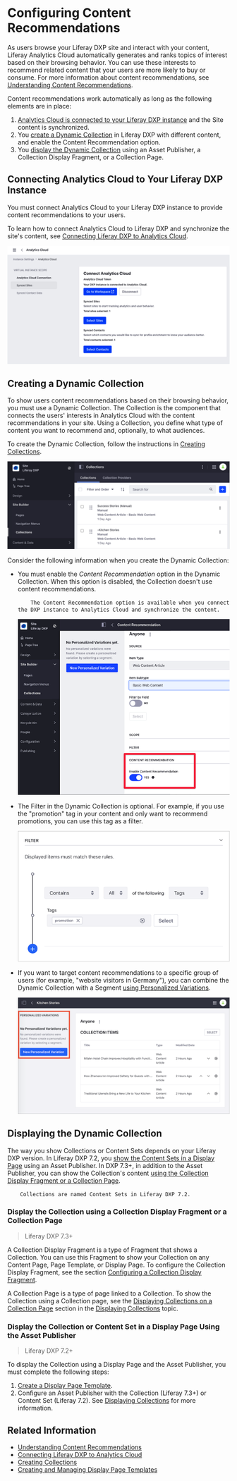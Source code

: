 # Configuring Content Recommendations

As users browse your Liferay DXP site and interact with your content, Liferay Analytics Cloud automatically generates and ranks topics of interest based on their browsing behavior. You can use these interests to recommend related content that your users are more likely to buy or consume. For more information about content recommendations, see [Understanding Content Recommendations](./understanding-content-recommendations.md).

Content recommendations work automatically as long as the following elements are in place:

1. [Analytics Cloud is connected to your Liferay DXP instance](#connecting-analytics-cloud-to-your-liferay-dxp-instance) and the Site content is synchronized.
2. You [create a Dynamic Collection](#creating-a-dynamic-collection) in Liferay DXP with different content, and enable the Content Recommendation option.
3. You [display the Dynamic Collection](#displaying-the-dynamic-collection) using an Asset Publisher, a Collection Display Fragment, or a Collection Page.

## Connecting Analytics Cloud to Your Liferay DXP Instance

You must connect Analytics Cloud to your Liferay DXP instance to provide content recommendations to your users.

To learn how to connect Analytics Cloud to Liferay DXP and synchronize the site's content, see [Connecting Liferay DXP to Analytics Cloud](https://learn.liferay.com/analytics-cloud/latest/en/connecting-data-sources/connecting-liferay-dxp-to-analytics-cloud.html).

![Connecting Liferay DXP to Analytics Cloud](./configuring-content-recommendations/images/02.png)

## Creating a Dynamic Collection

To show users content recommendations based on their browsing behavior, you must use a Dynamic Collection. The Collection is the component that connects the users' interests in Analytics Cloud with the content recommendations in your site. Using a Collection, you define what type of content you want to recommend and, optionally, to what audiences.

To create the Dynamic Collection, follow the instructions in [Creating Collections](../../../content-authoring-and-management/collections-and-collection-pages/creating-collections.md#creating-a-dynamic-collection).

![Managing Collections in Liferay DXP](./configuring-content-recommendations/images/01.png)

Consider the following information when you create the Dynamic Collection:

- You must enable the *Content Recommendation* option in the Dynamic Collection. When this option is disabled, the Collection doesn't use content recommendations.

    ```note::
        The Content Recommendation option is available when you connect the DXP instance to Analytics Cloud and synchronize the content.
    ```

    ![Enable the Content Recommendation option for the Dynamic Collection](./configuring-content-recommendations/images/03.png)

- The Filter in the Dynamic Collection is optional. For example, if you use the "promotion" tag in your content and only want to recommend promotions, you can use this tag as a filter.

    ![You can optionally use a Filter in the Dynamic Collection for your content recommendations](./configuring-content-recommendations/images/04.png)

- If you want to target content recommendations to a specific group of users (for example, "website visitors in Germany"), you can combine the Dynamic Collection with a Segment [using Personalized Variations](./personalizing-collections.md).

    ![Customize your content recommendations Collection for a specific user Segment](./configuring-content-recommendations/images/05.png)

## Displaying the Dynamic Collection

The way you show Collections or Content Sets depends on your Liferay DXP version. In Liferay DXP 7.2, you [show the Content Sets in a Display Page](#display-the-collection-or-content-set-in-a-display-page-using-the-asset-publisher) using an Asset Publisher. In DXP 7.3+, in addition to the Asset Publisher, you can show the Collection's content [using the Collection Display Fragment or a Collection Page](#display-the-collection-using-a-collection-display-fragment-or-a-collection-page).

```note::
    Collections are named Content Sets in Liferay DXP 7.2.
```

### Display the Collection using a Collection Display Fragment or a Collection Page

> Liferay DXP 7.3+

A Collection Display Fragment is a type of Fragment that shows a Collection. You can use this Fragment to show your Collection on any Content Page, Page Template, or Display Page. To configure the Collection Display Fragment, see the section [Configuring a Collection Display Fragment](../../displaying-content/additional-content-display-options/displaying-collections.md#configuring-a-collection-display-fragment).

A Collection Page is a type of page linked to a Collection. To show the Collection using a Collection page, see the [Displaying Collections on a Collection Page](../../displaying-content/additional-content-display-options/displaying-collections.md#displaying-collections-on-a-collection-page) section in the [Displaying Collections](../../displaying-content/additional-content-display-options/displaying-collections.md) topic.

### Display the Collection or Content Set in a Display Page Using the Asset Publisher

> Liferay DXP 7.2+

To display the Collection using a Display Page and the Asset Publisher, you must complete the following steps:

1. [Create a Display Page Template](../../displaying-content/using-display-page-templates/creating-a-display-page-template.md).
1. Configure an Asset Publisher with the Collection (Liferay 7.3+) or Content Set (Liferay 7.2). See [Displaying Collections](../../displaying-content/additional-content-display-options/displaying-collections.md) for more information.

## Related Information

- [Understanding Content Recommendations](./understanding-content-recommendations.md)
- [Connecting Liferay DXP to Analytics Cloud](https://learn.liferay.com/analytics-cloud/latest/en/connecting-data-sources/connecting-liferay-dxp-to-analytics-cloud.html)
- [Creating Collections](../../../content-authoring-and-management/collections-and-collection-pages/creating-collections.md#creating-a-dynamic-collection)
- [Creating and Managing Display Page Templates](../../displaying-content/using-display-page-templates/creating-and-managing-display-page-templates.md)
